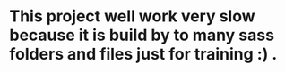 # This project well work very slow because it is build by to many sass folders and files just for training :) .

